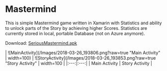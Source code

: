 # Mastermind
This is simple Mastermind game written in Xamarin with Statistics and ability to unlock parts of the Story by achieving higher Scores. Statistics are currently stored in local, portable Database (not on Azure anymore).

Download: [SeriousMastermind.apk](https://github.com/rvnlord/Mastermind/releases/SeriousMastermind.apk)

| ![MainActivity](/Images/2018-03-26_193806.png?raw=true "Main Activity" | width=100) | ![StoryActivity](/Images/2018-03-26_193853.png?raw=true "Story Activity" | width=100 | 
|:---:|:---:|
| Main Activity | Story Activity |